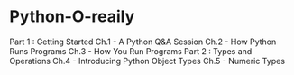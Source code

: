 # Python-O-reaily
Part 1 : Getting Started
  Ch.1 - A Python Q&A Session
  Ch.2 - How Python Runs Programs
  Ch.3 - How You Run Programs
Part 2 : Types and Operations
  Ch.4 - Introducing Python Object Types
  Ch.5 - Numeric Types
